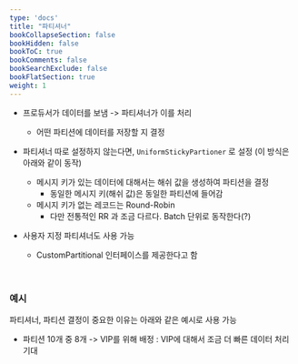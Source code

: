 ```yaml
---
type: 'docs'
title: "파티셔너"
bookCollapseSection: false
bookHidden: false
bookToC: true
bookComments: false
bookSearchExclude: false
bookFlatSection: true
weight: 1
---
```


- 프로듀서가 데이터를 보냄 -> 파티셔너가 이를 처리
  - 어떤 파티션에 데이터를 저장할 지 결정

- 파티셔너 따로 설정하지 않는다면, `UniformStickyPartioner` 로 설정 (이 방식은 아래와 같이 동작)
  - 메시지 키가 있는 데이터에 대해서는 해쉬 값을 생성하여 파티션을 결정
    - 동일한 메시지 키(해쉬 값)은 동일한 파티션에 들어감
  - 메시지 키가 없는 레코드는 Round-Robin
    -  다만 전통적인 RR 과 조금 다르다. Batch 단위로 동작한다(?)
- 사용자 지정 파티셔너도 사용 가능
  - CustomPartitional 인터페이스를 제공한다고 함

<br>

### 예시

파티셔너, 파티션 결정이 중요한 이유는 아래와 같은 예시로 사용 가능 

- 파티션 10개 중 8개 -> VIP를 위해 배정 : VIP에 대해서 조금 더 빠른 데이터 처리 기대